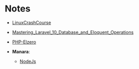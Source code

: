 # Notes

- [LinuxCrashCourse](LinuxCrashCourse.md)
- [Mastering_Laravel_10_Database_and_Eloquent_Operations](Mastering_Laravel_10_Database_and_Eloquent_Operations.md)
- [PHP-Elzero](PHP-Elzero.md)

- **Manara**:

  - [NodeJs](Manara/NodeJs.md)
